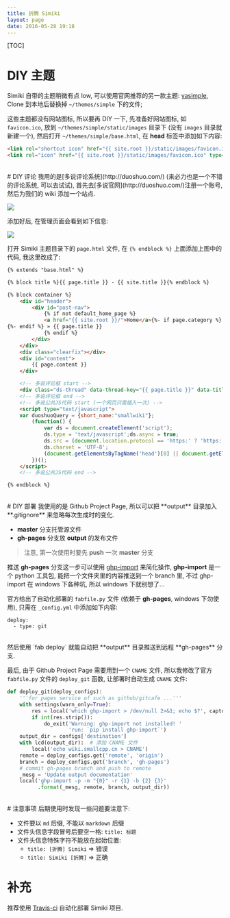 ```yaml
---
title: 折腾 Simiki
layout: page
date: 2016-05-28 19:18
---
```


[TOC]

# DIY 主题
Simiki 自带的主题稍微有点 low, 可以使用官网推荐的另一款主题: [yasimple](https://github.com/tankywoo/yasimple/tree/ce4af036ab95ef1d5235266d8231f97dc14dd871), Clone 到本地后替换掉 `~/themes/simple` 下的文件;

这些主题都没有网站图标, 所以要再 DIY 一下, 先准备好网站图标, 如 `favicon.ico`, 放到 `~/themes/simple/static/images` 目录下 (没有 `images` 目录就新建一个), 然后打开 `~/themes/simple/base.html`, 在 **head** 标签中添加如下内容:

```html
<link rel="shortcut icon" href="{{ site.root }}/static/images/favicon.ico" type="image/x-icon">
<link rel="icon" href="{{ site.root }}/static/images/favicon.ico" type="image/x-icon">
```
<br>
# DIY 评论
我用的是[多说评论系统](http://duoshuo.com/) (来必力也是一个不错的评论系统, 可以去试试), 首先去[多说官网](http://duoshuo.com/)注册一个账号, 然后为我们的 wiki 添加一个站点.

![](http://i63.tinypic.com/fdd182.jpg)

添加好后, 在管理页面会看到如下信息:

![](http://i67.tinypic.com/2cg2dxy.jpg)

打开 Simiki 主题目录下的 `page.html` 文件, 在 `{% endblock %}` 上面添加上图中的代码, 我这里改成了:

```html
{% extends "base.html" %}

{% block title %}{{ page.title }} - {{ site.title }}{% endblock %}

{% block container %}
    <div id="header">
        <div id="post-nav">
            {% if not default_home_page %}
            <a href="{{ site.root }}/">Home</a>{%- if page.category %} » <a href="{{ site.root }}/#{{ page.category }}">{{ page.category }}</a>
{%- endif %} » {{ page.title }}
            {% endif %}
        </div>
    </div>
    <div class="clearfix"></div>
    <div id="content">
        {{ page.content }}
    </div>

    <!-- 多说评论框 start -->
    <div class="ds-thread" data-thread-key="{{ page.title }}" data-title="{{ page.title }}" data-url="{{ site.url }}/{{ page.category }}/{{ page.title }}.html"></div>
    <!-- 多说评论框 end -->
    <!-- 多说公共JS代码 start (一个网页只需插入一次) -->
    <script type="text/javascript">
    var duoshuoQuery = {short_name:"smallwiki"};
        (function() {
            var ds = document.createElement('script');
            ds.type = 'text/javascript';ds.async = true;
            ds.src = (document.location.protocol == 'https:' ? 'https:' : 'http:') + '//static.duoshuo.com/embed.js';
            ds.charset = 'UTF-8';
            (document.getElementsByTagName('head')[0] || document.getElementsByTagName('body')[0]).appendChild(ds);
        })();
    </script>
    <!-- 多说公共JS代码 end -->

{% endblock %}
```
<br>
# DIY 部署
我使用的是 Github Project Page, 所以可以把 **output** 目录加入 **.gitignore** 来忽略每次生成时的变化.

- **master** 分支托管源文件
- **gh-pages** 分支放 **output** 的发布文件

> 注意, 第一次使用时要先 **push** 一次 **master** 分支

推送 **gh-pages** 分支这一步可以使用 [ghp-import](https://github.com/davisp/ghp-import) 来简化操作, **ghp-import** 是一个 python 工具包, 能把一个文件夹里的内容推送到一个 branch 里, 不过 ghp-import 在 windows 下各种坑, 所以 windows 下就别想了...

官方给出了自动化部署的 `fabfile.py` 文件 (依赖于 **gh-pages**, windows 下勿使用), 只需在 `_config.yml` 中添加如下内容:

```
deploy:
  - type: git
```
<br>
然后使用 `fab deploy` 就能自动把 **output** 目录推送到远程 **gh-pages** 分支.

最后, 由于 Github Project Page 需要用到一个 `CNAME` 文件, 所以我修改了官方 `fabfile.py` 文件的 `deploy_git` 函数, 让部署时自动生成 `CNAME` 文件:

```python
def deploy_git(deploy_configs):
    '''for pages service of such as github/gitcafe ...'''
    with settings(warn_only=True):
        res = local('which ghp-import > /dev/null 2>&1; echo $?', capture=True)
        if int(res.strip()):
            do_exit('Warning: ghp-import not installed! '
                    'run: `pip install ghp-import`')
    output_dir = configs['destination']
    with lcd(output_dir):  # 添加 CNAME 文件
        local('echo wiki.smallcpp.cn > CNAME')
    remote = deploy_configs.get('remote', 'origin')
    branch = deploy_configs.get('branch', 'gh-pages')
    # commit gh-pages branch and push to remote
    _mesg = 'Update output documentation'
    local('ghp-import -p -m "{0}" -r {1} -b {2} {3}'
          .format(_mesg, remote, branch, output_dir))
```
<br>
# 注意事项
后期使用时发现一些问题要注意下:

- 文件要以 `md` 后缀, 不能以 `markdown` 后缀
- 文件头信息字段冒号后要空一格: `title: 标题`
- 文件头信息特殊字符不能放在起始位置:
    + `title: [折腾] Simiki` => 错误
    + `title: Simiki [折腾]` => 正确

# 补充
推荐使用 [Travis-ci](http://wiki.smallcpp.cn/%E5%B7%A5%E5%85%B7%E9%85%8D%E7%BD%AE/%E6%8A%98%E8%85%BE%20Travis%20CI.html) 自动化部署 Simiki 项目.
